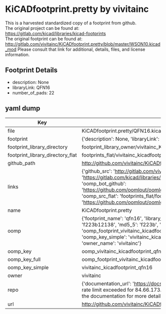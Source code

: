 # KiCADfootprint.pretty by vivitainc  
This is a harvested standardized copy of a footprint from github.  
The original project can be found at:  
https://gitlab.com/kicad/libraries/kicad-footprints  
The original footprint can be found at:
http://gitlab.com/vivitainc/KiCADfootprint.pretty/blob/master/WSON10.kicad_mod
Please consult that link for additional, details, files, and license information.  
## Footprint Details
* description: None  
* libraryLink: QFN16  
* number_of_pads: 22  
## yaml dump  
| Key | Value |  
| --- | --- |  
| file | KiCADfootprint.pretty/QFN16.kicad_mod |  
| footprint | {'description': None, 'libraryLink': 'QFN16', 'number_of_pads': 22} |  
| footprint_library_directory | footprint_library_owner/vivitainc_KiCADfootprint.pretty |  
| footprint_library_directory_flat | footprints_flat/vivitainc_kicadfootprint_qfn16/working |  
| github_path | http://github.com/vivitainc/KiCADfootprint.pretty/blob/master/QFN16.kicad_mod |  
| links | {'github_src': 'http://gitlab.com/vivitainc/KiCADfootprint.pretty/blob/master/WSON10.kicad_mod', 'github_src_repo': 'https://gitlab.com/kicad/libraries/kicad-footprints', 'oomp_bot': 'footprints/vivitainc_kicadfootprint_qfn16/working', 'oomp_bot_github': 'https://github.com/oomlout/oomlout_oomp_footprint_bot/tree/main/footprints/vivitainc_kicadfootprint_qfn16/working', 'oomp_src_flat': 'footprints_flat/footprints_flat/vivitainc_kicadfootprint_qfn16/working', 'oomp_src_flat_github': 'https://github.com/oomlout/oomlout_oomp_footprint_src/tree/main/footprints_flat/vivitainc_kicadfootprint_qfn16/working'} |  
| name | KiCADfootprint.pretty |  
| oomp | {'footprint_name': 'qfn16', 'library_name': 'kicadfootprint', 'md5': 'f223b12138b6e78c4f5df0b19fa85afb', 'md5_10': 'f223b12138', 'md5_5': 'f223b', 'md5_6': 'f223b1', 'oomp_key': 'oomp_vivitainc_kicadfootprint_qfn16', 'oomp_key_extra': 'oomp_footprint_vivitainc_kicadfootprint_qfn16', 'oomp_key_full': 'oomp_footprint_vivitainc_kicadfootprint_qfn16_f223b1', 'oomp_key_simple': 'vivitainc_kicadfootprint_qfn16', 'original_filename': 'KiCADfootprint.pretty/QFN16.kicad_mod', 'owner_name': 'vivitainc'} |  
| oomp_key | oomp_vivitainc_kicadfootprint_qfn16 |  
| oomp_key_full | oomp_footprint_vivitainc_kicadfootprint_qfn16 |  
| oomp_key_simple | vivitainc_kicadfootprint_qfn16 |  
| owner | vivitainc |  
| repo | {'documentation_url': 'https://docs.github.com/rest/overview/resources-in-the-rest-api#rate-limiting', 'message': "API rate limit exceeded for 84.66.173.59. (But here's the good news: Authenticated requests get a higher rate limit. Check out the documentation for more details.)"} |  
| url | http://github.com/vivitainc/KiCADfootprint.pretty |  

